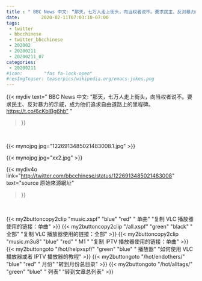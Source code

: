 ```yaml
---
title : " BBC News 中文: “那天，七万人走上街头，向当权者说不。要求民主、反对暴力的示威，成为他们追求自由道路上的里程碑。&#10;https://t.co/6cKbIBg6hb”  "
date:        2020-02-11T07:03:10-07:00
tags:
 - twitter
 - bbcchinese
 - twitter_bbcchinese
 - 202002
 - 20200211
 - 20200211_07
categories:
 - 20200211
#icon:        "fas fa-lock-open"
#resImgTeaser: teaserpics/wikipedia.org/emacs-jokes.png
---
```


{{< mydiv text=" BBC News 中文: “那天，七万人走上街头，向当权者说不。要求民主、反对暴力的示威，成为他们追求自由道路上的里程碑。&#10;https://t.co/6cKbIBg6hb”  "
>}}
<br>


 {{< mynojpg jpg="1226913485021483008.1.jpg" >}}<br> 

{{< mynojpg jpg="xx2.jpg" >}}




{{< mydiv4o link="http://twitter.com/bbcchinese/status/1226913485021483008"
text="source 原始來源網址"
>}}


<br>



{{< my2buttoncopy2clip "music.xspf"        "blue"   "red"    " 单曲"  "复制 VLC 播放器使用的链接：单曲" >}} {{< my2buttoncopy2clip "/all.xspf"         "green"  "black"  " 全部"  "复制 VLC 播放器使用的链接：全部" >}} {{< my2buttoncopy2clip "music.m3u8"        "blue"   "red"    " M1 "    "复制 IPTV 播放器使用的链接：单曲" >}} {{< my2buttongoto      "/hot/helpxspf/"    "green"  "blue"   " 播放器" "如何使用 VLC 播放器或者 IPTV 播放器的教程" >}} {{< my2buttongoto      "/hot/endothers/"   "blue"   "red"    " 月份"   "转到月份总目录" >}} {{< my2buttongoto      "/hot/alltags/"     "green"  "blue"   " 列表"   "转到文章总列表" >}} 
